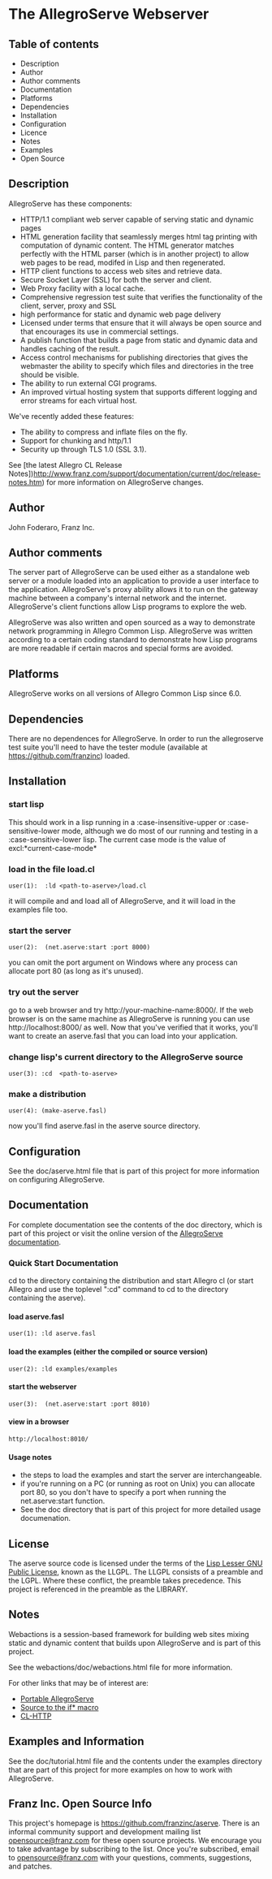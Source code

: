The AllegroServe Webserver
==========================

Table of contents
-----------------

   * Description
   * Author
   * Author comments
   * Documentation
   * Platforms
   * Dependencies
   * Installation
   * Configuration
   * Licence
   * Notes
   * Examples
   * Open Source 

Description
-----------

AllegroServe has these components:

 * HTTP/1.1 compliant web server capable of serving static and dynamic pages
 * HTML generation facility that seamlessly merges html tag printing with 
   computation of dynamic content. The HTML generator matches perfectly 
   with the HTML parser (which is in another project) to allow web 
   pages to be read, modifed in Lisp and then regenerated.
 * HTTP client functions to access web sites and retrieve data.
 * Secure Socket Layer (SSL) for both the server and client.
 * Web Proxy facility with a local cache.
 * Comprehensive regression test suite that verifies the functionality 
   of the client, server, proxy and SSL
 * high performance for static and dynamic web page delivery
 * Licensed under terms that ensure that it will always be open source 
   and that encourages its use in commercial settings.
 * A publish function that builds a page from static and 
   dynamic data and handles caching of the result.
 * Access control mechanisms for publishing directories that 
   gives the webmaster the ability to specify which files and 
   directories in the tree should be visible.
 * The ability to run external CGI programs.
 * An improved virtual hosting system that supports different 
   logging and error streams for each virtual host.

We've recently added these features:

 * The ability to compress and inflate files on the fly.
 * Support for chunking and http/1.1
 * Security up through TLS 1.0 (SSL 3.1).

See [the latest Allegro CL Release
Notes])http://www.franz.com/support/documentation/current/doc/release-notes.htm)
for more information on AllegroServe changes.

Author
------

John Foderaro, Franz Inc.

Author comments
---------------

The server part of AllegroServe can be used either as a standalone web
server or a module loaded into an application to provide a user
interface to the application. AllegroServe's proxy ability allows it
to run on the gateway machine between a company's internal network and
the internet.  AllegroServe's client functions allow Lisp programs to
explore the web.

AllegroServe was also written and open sourced as a way to demonstrate
network programming in Allegro Common Lisp.  AllegroServe was written 
according to a certain coding standard to demonstrate how Lisp programs 
are more readable if certain macros and special forms are avoided.

Platforms
---------

AllegroServe works on all versions of Allegro Common Lisp since 6.0.

Dependencies
------------

There are no dependences for AllegroServe.  In order to run the
allegroserve test suite you'll need to have the tester module
(available at <https://github.com/franzinc>) loaded.

Installation
------------

### start lisp
    
This should work in a lisp running in a :case-insensitive-upper or
:case-sensitive-lower mode, although we do most of our running and
testing in a :case-sensitive-lower lisp.  The current case mode is the
value of excl:\*current-case-mode\* 

### load in the file load.cl 

    user(1):  :ld <path-to-aserve>/load.cl

it will compile and and load all of AllegroServe, and it will load in
the examples file too.

### start the server

    user(2):  (net.aserve:start :port 8000)

you can omit the port argument on Windows where any process can
allocate port 80 (as long as it's unused). 

### try out the server

go to a web browser and try http://your-machine-name:8000/.  If the 
web browser is on the same machine as AllegroServe is running you can 
use http://localhost:8000/ as well.  Now that you've verified that it 
works, you'll want to create an aserve.fasl that you can load into your 
application.

### change lisp's current directory to the AllegroServe source

    user(3): :cd  <path-to-aserve>
    
### make a distribution

    user(4): (make-aserve.fasl)

now you'll find aserve.fasl in the aserve source directory.

Configuration
-------------

See the doc/aserve.html file that is part of this project for more
information on configuring AllegroServe.

Documentation
-------------

For complete documentation see the contents of the doc directory, 
which is part of this project or visit the online version of the
[AllegroServe documentation](http://www.franz.com/support/documentation/current/doc/aserve/aserve.html).

### Quick Start Documentation

cd to the directory containing the distribution and start Allegro cl 
(or start Allegro and use the toplevel ":cd" command to cd to the 
directory containing the aserve). 

#### load aserve.fasl

    user(1): :ld aserve.fasl

#### load the examples (either the compiled or source version)

    user(2): :ld examples/examples

#### start the webserver

    user(3):  (net.aserve:start :port 8010)

#### view in a browser

    http://localhost:8010/

#### Usage notes

 * the steps to load the examples and start the server are interchangeable.
 * if you're running on a PC (or running as root on Unix) you
   can allocate port 80, so you don't have to specify a port
   when running the net.aserve:start function.
 * See the doc directory that is part of this project for more
   detailed usage documenation.

License
-------

The aserve source code is licensed under the terms of the
[Lisp Lesser GNU Public License](http://opensource.franz.com/preamble.html), 
known as the LLGPL. The LLGPL consists of a preamble and the
LGPL. Where these conflict, the preamble takes precedence.  This project is
referenced in the preamble as the LIBRARY.

Notes
-----

Webactions is a session-based framework for building web sites mixing
static and dynamic content that builds upon AllegroServe and is part
of this project.

See the webactions/doc/webactions.html file for more information.

For other links that may be of interest are:

 * [Portable AllegroServe](http://sourceforge.net/projects/portableaserve)
 * [Source to the if* macro](http://www.franz.com/~jkf/ifstar.txt)
 * [CL-HTTP](http://www.ai.mit.edu/projects/iiip/doc/cl-http/home-page.html)

Examples and Information
------------------------

See the doc/tutorial.html file and the contents under the examples
directory that are part of this project for more examples on how to
work with AllegroServe.

Franz Inc. Open Source Info
---------------------------
      
This project's homepage is <https://github.com/franzinc/aserve>. There is an
informal community support and development mailing list 
[opensource@franz.com](http://opensource.franz.com/mailinglist.html)
for these open source projects. We encourage you to take advantage by
subscribing to the list.  Once you're subscribed, email to
<opensource@franz.com> with your questions, comments, suggestions, and
patches.
